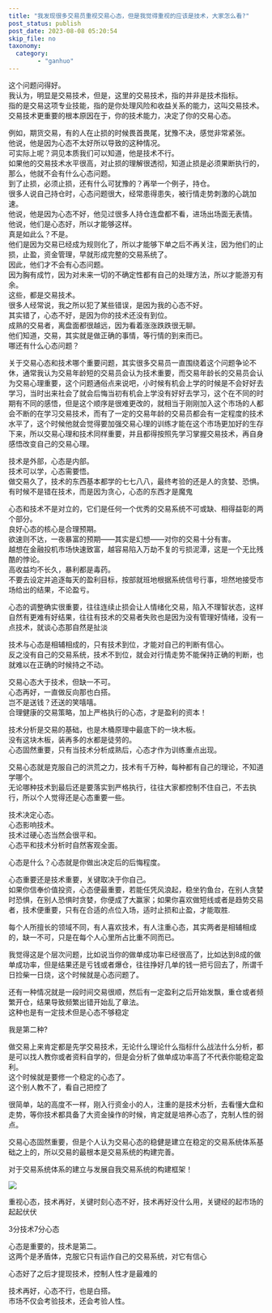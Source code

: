 ```yaml
---
title: "我发现很多交易员重视交易心态，但是我觉得重视的应该是技术，大家怎么看?"
post_status: publish
post_date: 2023-08-08 05:20:54
skip_file: no
taxonomy:
  category:
        - "ganhuo"
---
```


这个问题问得好。  
我认为，明显是交易技术，但是，这里的交易技术，指的并非是技术指标。  
指的是交易这项专业技能，指的是你处理风险和收益关系的能力，这叫交易技术。  
交易技术更重要的根本原因在于，你的技术能力，决定了你的交易心态。

例如，期货交易，有的人在止损的时候畏首畏尾，犹豫不决，感觉非常紧张。  
他说，他是因为心态不太好所以导致的这种情况。  
可实际上呢？洞见本质我们可以知道，他是技术不行。  
如果他的交易技术水平很高，对止损的理解很透彻，知道止损是必须果断执行的，那么，他就不会有什么心态问题。  
到了止损，必须止损，还有什么可犹豫的？再举一个例子，持仓。  
很多人说自己持仓时，心态问题很大，经常患得患失，被行情走势刺激的心跳加速。  
他说，他是因为心态不好，他见过很多人持仓连盘都不看，进场出场面无表情。  
他说，他们是心态好，所以才能够这样。  
真是如此么？不是。  
他们是因为交易已经成为规则化了，所以才能够下单之后不再关注，因为他们的止损，止盈，资金管理，早就形成完整的交易系统了。  
因此，他们才不会有心态问题。  
因为胸有成竹，因为对未来一切的不确定性都有自己的处理方法，所以才能游刃有余。  
这些，都是交易技术。  
很多人经常说，我之所以犯了某些错误，是因为我的心态不好。  
其实错了，心态不好，是因为你的技术还没有到位。  
成熟的交易者，离盘面都很越远，因为看着涨涨跌跌很无聊。  
他们知道，交易，其实就是做正确的事情，等行情的到来而已。  
哪还有什么心态问题？

关于交易心态和技术哪个重要问题，其实很多交易员一直围绕着这个问题争论不休，通常我认为交易年龄短的交易员会认为技术重要，而交易年龄长的交易员会认为交易心理重要，这个问题通俗点来说吧，小时候有机会上学的时候是不会好好去学习，当时出来社会了就会后悔当初有机会上学没有好好去学习，这个在不同的时期有不同的感悟，但是这个顺序是很难更改的，就相当于刚刚加入这个市场的人都会不断的在学习交易技术，而有了一定的交易年龄的交易员都会有一定程度的技术水平了，这个时候他就会觉得要加强交易心理的训练才能在这个市场更加好的生存下来，所以交易心理和技术同样重要，并且都得按照先学习掌握交易技术，再自身感悟改变自己的交易心理。

技术是外部，心态是内部。  
技术可以学，心态需要悟。  
做交易久了，技术的东西基本都学的七七八八，最终考验的还是人的贪婪、恐惧。  
有时候不是错在技术，而是因为贪心，心态的东西才是魔鬼

心态和技术不是对立的，它们是任何一个优秀的交易系统不可或缺、相得益彰的两个部分。  
良好心态的核心是合理预期。  
欲速则不达，一夜暴富的预期——其实是幻想——对你的交易十分有害。  
越想在金融投机市场快速致富，越容易陷入万劫不复的亏损泥潭，这是一个无比残酷的悖论。  
高收益均不长久，暴利都是毒药。  
不要去设定并追逐每天的盈利目标，按部就班地根据系统信号行事，坦然地接受市场给出的结果，不论盈亏。

心态的调整确实很重要，往往连续止损会让人情绪化交易，陷入不理智状态，这样自然有更难有好结果，往往有技术的交易者失败也是因为没有管理好情绪，没有一点技术，就谈心态那自然是扯淡

技术与心态是相辅相成的，只有技术到位，才能对自己的判断有信心。  
反之没有自己的交易系统，技术不到位，就会对行情走势不能保持正确的判断，也就难以在正确的时候持之不动。

交易心态大于技术，但缺一不可。  
心态再好，一直做反向那也白搭。  
岂不是送钱？还送的笑嘻嘻。  
合理健康的交易策略，加上严格执行的心态，才是盈利的资本！

技术分析是交易的基础，也是木桶原理中最底下的一块木板。  
没有这块木板，装再多的水都是徒劳的。  
心态固然重要，只有当技术分析成熟后，心态才作为训练重点出现。

交易心态就是克服自己的洪荒之力，技术有千万种，每种都有自己的理论，不知道学哪个。  
无论哪种技术到最后还是要落实到严格执行，往往大家都控制不住自己，不去执行，所以个人觉得还是心态重要一些。

技术决定心态。  
心态影响技术。  
技术过硬心态当然会很平和。  
心态平和技术分析时自然客观全面。

心态是什么？心态就是你做出决定后的后悔程度。

心态重要还是技术重要，关键取决于你自己。  
如果你信奉价值投资，心态便最重要，若能任凭风浪起，稳坐钓鱼台，在别人贪婪时恐惧，在别人恐惧时贪婪，你便成了大赢家；如果你喜欢做短线或者是趋势交易者，技术便重要，只有在合适的点位入场，适时止损和止盈，才能取胜.

每个人所擅长的领域不同，有人喜欢技术，有人注重心态，其实两者是相辅相成的，缺一不可，只是在每个人心里所占比重不同而已。

我觉得这是个层次问题，比如说当你的做单成功率已经很高了，比如达到8成的做单成功率，但是结果还是亏钱或者爆仓，往往挣好几单的钱一把亏回去了，所谓千日捡柴一日烧，这个时候就是心态问题了。

还有一种情况就是一段时间交易很顺，然后有一定盈利之后开始发飘，重仓或者频繁开仓，结果导致频繁出错开始乱了章法。  
这种也是有一定技术但是心态不够稳定

我是第二种?

做交易上来肯定都是先学交易技术，无论什么理论什么指标什么战法什么分析，都是可以找人教你或者资料自学的，但是会分析了做单成功率高了不代表你能稳定盈利。  
这个时候就是要修一个稳定的心态了。  
这个别人教不了，看自己把控了

很简单，站的高度不一样，刚入行资金小的人，注重的是技术分析，去看懂大盘和走势，等你技术都具备了大资金操作的时候，肯定就是培养心态了，克制人性的弱点。

交易心态固然重要，但是个人认为交易心态的稳健是建立在稳定的交易系统体系基础之上的，所以交易的最根本是交易系统的构建完善。

对于交易系统体系的建立与发展自我交易系统的构建框架！

![](https://img.dgrhw.net/upload/images/0/huihu/2020/09/09/103739489.jpg)

重视心态，技术再好，关键时刻心态不好，技术再好没什么用，关键经的起市场的起起伏伏

3分技术7分心态

心态是重要的，技术是第二。  
这两个是矛盾体，克服它只有运作自己的交易系统，对它有信心

心态好了之后才提现技术，控制人性才是最难的

技术再好，心态不行，也是白搭。  
市场不仅会考验技术，还会考验人性。
